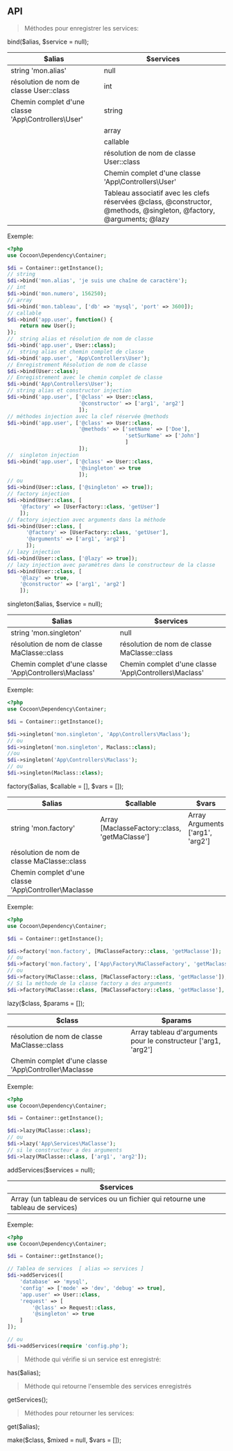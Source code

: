 ## API

> Méthodes pour enregistrer les services:

bind($alias, $service = null);

|$alias|$services|
|--------|---------|
|string 'mon.alias'  |null| 
|résolution de nom de classe User::class|int| 
|Chemin complet d'une classe 'App\Controllers\User'|string| 
| |array   | 
| |callable   | 
| |résolution de nom de classe User::class|
| |Chemin complet d'une classe 'App\Controllers\User'|
| |Tableau associatif avec les clefs réservées @class, @constructor, @methods, @singleton, @factory, @arguments; @lazy|

Exemple:

```php
<?php
use Cocoon\Dependency\Container;

$di = Container::getInstance();
// string
$di->bind('mon.alias', 'je suis une chaîne de caractère');
// int
$di->bind('mon.numero', 156250);
// array 
$di->bind('mon.tableau', ['db' => 'mysql', 'port' => 3600]);
// callable
$di->bind('app.user', function() {
    return new User();
});
//  string alias et résolution de nom de classe
$di->bind('app.user', User::class);
//  string alias et chemin complet de classe
$di->bind('app.user', 'App\Controllers\User');
// Enregistrement Résolution de nom de classe
$di->bind(User::class);
// Enregistrement avec le chemin complet de classe
$di->bind('App\Controllers\User');
// string alias et constructor injection
$di->bind('app.user', ['@class' => User::class,
                       '@constructor' => ['arg1', 'arg2']
                       ]);
// méthodes injection avec la clef réservée @methods
$di->bind('app.user', ['@class' => User::class,
                       '@methods' => ['setName' => ['Doe'],
                                      'setSurName' => ['John']
                                      ]
                       ]);
//  singleton injection
$di->bind('app.user', ['@class' => User::class,
                       '@singleton' => true
                       ]);
// ou
$di->bind(User::class, ['@singleton' => true]);
// factory injection
$di->bind(User::class, [
    '@factory' => [UserFactory::class, 'getUser']
    ]);
// factory injection avec arguments dans la méthode
$di->bind(User::class, [
      '@factory' => [UserFactory::class, 'getUser'],
      '@arguments' => ['arg1', 'arg2']
      ]); 
// lazy injection
$di->bind(User::class, ['@lazy' => true]);
// lazy injection avec paramètres dans le constructeur de la classe
$di->bind(User::class, [
    '@lazy' => true,
    '@constructor' => ['arg1', 'arg2']
    ]);
```
singleton($alias, $service = null);

|$alias|$services|
|-------|-------------|
|string 'mon.singleton'  |null| 
|résolution de nom de classe MaClasse::class|résolution de nom de classe MaClasse::class| 
|Chemin complet d'une classe 'App\Controllers\Maclass'|Chemin complet d'une classe 'App\Controllers\Maclass'| 

Exemple:

```php
<?php
use Cocoon\Dependency\Container;

$di = Container::getInstance();

$di->singleton('mon.singleton', 'App\Controllers\Maclass');
// ou
$di->singleton('mon.singleton', Maclass::class);
//ou
$di->singleton('App\Controllers\Maclass');
// ou
$di->singleton(Maclass::class);
```

factory($alias, $callable = [], $vars = []);

|$alias|$callable|$vars|
|-------|-------------|------------|
|string 'mon.factory'  |Array [MaclasseFactory::class, 'getMaClasse']| Array Arguments ['arg1', 'arg2'] |
|résolution de nom de classe MaClasse::class||
|Chemin complet d'une classe 'App\Controller\Maclasse| 

Exemple:

```php
<?php
use Cocoon\Dependency\Container;

$di = Container::getInstance();

$di->factory('mon.factory', [MaClasseFactory::class, 'getMaclasse']);
// ou
$di->factory('mon.factory', ['App\Factory\MaClasseFactory', 'getMaclasse']);
// ou 
$di->factory(MaClasse::class, [MaClasseFactory::class, 'getMaclasse']);
// Si la méthode de la classe factory a des arguments
$di->factory(MaClasse::class, [MaClasseFactory::class, 'getMaclasse'], ['arg1', 'arg2']);

```

lazy($class, $params = []);

|$class|$params|
|-------|-------------|
|résolution de nom de classe MaClasse::class|Array tableau d'arguments pour le constructeur ['arg1, 'arg2'] |
|Chemin complet d'une classe 'App\Controller\Maclasse| 

Exemple:

```php
<?php
use Cocoon\Dependency\Container;

$di = Container::getInstance();

$di->lazy(MaClasse::class);
// ou
$di->lazy('App\Services\MaClasse');
// si le constructeur a des arguments
$di->lazy(MaClasse::class, ['arg1', 'arg2']);
```

addServices($services = null);

$services|
|-------|
|Array (un tableau de services ou un fichier qui retourne une tableau de services)|

Exemple:

```php
<?php
use Cocoon\Dependency\Container;

$di = Container::getInstance();

// Tablea de services  [ alias => services ]
$di->addServices([
    'database' => 'mysql',
    'config' => ['mode' => 'dev', 'debug' => true],
    'app.user' => User::class,
    'request' => [
        '@class' => Request::class,
        '@singleton' => true
    ]
]);

// ou
$di->addServices(require 'config.php');
```

> Méthode qui vérifie si un service est enregistré:

has($alias);

> Méthode qui retourne l'ensemble des services enregistrés

getServices();

> Méthodes pour retourner les services:

get($alias);

make($class, $mixed = null, $vars = []);